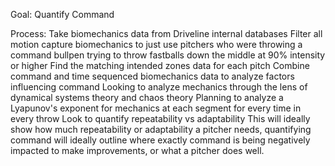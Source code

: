 Goal: Quantify Command

Process:
Take biomechanics data from Driveline internal databases
Filter all motion capture biomechanics to just use pitchers who were throwing a command bullpen trying to throw fastballs down the middle at 90% intensity or higher
Find the matching intended zones data for each pitch
Combine command and time sequenced biomechanics data to analyze factors influencing command
Looking to analyze mechanics through the lens of dynamical systems theory and chaos theory
Planning to analyze a Lyapunov's exponent for mechanics at each segment for every time in every throw
Look to quantify repeatability vs adaptability
This will ideally show how much repeatability or adaptability a pitcher needs, quantifying command will ideally outline where exactly command is being negatively impacted to make improvements, or what a pitcher does well.

